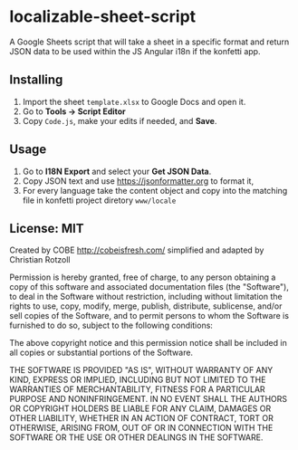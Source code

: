 # localizable-sheet-script
A Google Sheets script that will take a sheet in a specific format and return JSON data to be used within the JS Angular i18n if the konfetti app. 

## Installing

1. Import the sheet `template.xlsx` to Google Docs and open it.
2. Go to **Tools -> Script Editor**
3. Copy `Code.js`, make your edits if needed, and **Save**.

## Usage

1. Go to **I18N Export** and select your **Get JSON Data**.
2. Copy JSON text and use https://jsonformatter.org to format it,
3. For every language take the content object and copy into the matching file in konfetti project diretory `www/locale`


## License: MIT

Created by COBE http://cobeisfresh.com/ simplified and adapted by Christian Rotzoll

Permission is hereby granted, free of charge, to any person obtaining a copy of this software and associated documentation files (the "Software"), to deal in the Software without restriction, including without limitation the rights to use, copy, modify, merge, publish, distribute, sublicense, and/or sell copies of the Software, and to permit persons to whom the Software is furnished to do so, subject to the following conditions:

The above copyright notice and this permission notice shall be included in all copies or substantial portions of the Software.

THE SOFTWARE IS PROVIDED "AS IS", WITHOUT WARRANTY OF ANY KIND, EXPRESS OR IMPLIED, INCLUDING BUT NOT LIMITED TO THE WARRANTIES OF MERCHANTABILITY, FITNESS FOR A PARTICULAR PURPOSE AND NONINFRINGEMENT. IN NO EVENT SHALL THE AUTHORS OR COPYRIGHT HOLDERS BE LIABLE FOR ANY CLAIM, DAMAGES OR OTHER LIABILITY, WHETHER IN AN ACTION OF CONTRACT, TORT OR OTHERWISE, ARISING FROM, OUT OF OR IN CONNECTION WITH THE SOFTWARE OR THE USE OR OTHER DEALINGS IN THE SOFTWARE.
